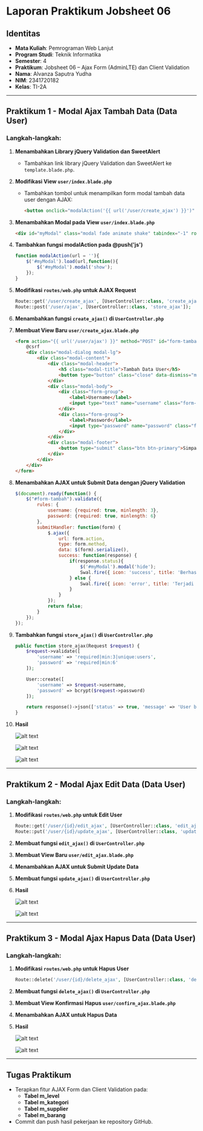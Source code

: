 # Laporan Praktikum Jobsheet 06

## Identitas

- **Mata Kuliah**: Pemrograman Web Lanjut  
- **Program Studi**: Teknik Informatika  
- **Semester**: 4  
- **Praktikum**: Jobsheet 06 – Ajax Form (AdminLTE) dan Client Validation  
- **Nama**: Alvanza Saputra Yudha  
- **NIM**: 2341720182  
- **Kelas**: TI-2A  

---

## Praktikum 1 - Modal Ajax Tambah Data (Data User)

### Langkah-langkah:
1. **Menambahkan Library jQuery Validation dan SweetAlert**  
   - Tambahkan link library jQuery Validation dan SweetAlert ke `template.blade.php`.

2. **Modifikasi View `user/index.blade.php`**  
   - Tambahkan tombol untuk menampilkan form modal tambah data user dengan AJAX:
     ```html
     <button onclick="modalAction('{{ url('/user/create_ajax') }}')" class="btn btn-sm btn-success mt-1">Tambah Ajax</button>
     ```

3. **Menambahkan Modal pada View `user/index.blade.php`**  
   ```html
   <div id="myModal" class="modal fade animate shake" tabindex="-1" role="dialog" data-backdrop="static" data-keyboard="false" data-width="75%" aria-hidden="true"></div>
   ```

4. **Tambahkan fungsi modalAction pada @push('js')**
   ```javascript
   function modalAction(url = ''){
       $('#myModal').load(url,function(){
           $('#myModal').modal('show');
       });
   }
   ```

5. **Modifikasi `routes/web.php` untuk AJAX Request**
   ```php
   Route::get('/user/create_ajax', [UserController::class, 'create_ajax']);
   Route::post('/user/ajax', [UserController::class, 'store_ajax']);
   ```

6. **Menambahkan fungsi `create_ajax()` di `UserController.php`**

7. **Membuat View Baru `user/create_ajax.blade.php`**
   ```html
   <form action="{{ url('/user/ajax') }}" method="POST" id="form-tambah">
       @csrf
       <div class="modal-dialog modal-lg">
           <div class="modal-content">
               <div class="modal-header">
                   <h5 class="modal-title">Tambah Data User</h5>
                   <button type="button" class="close" data-dismiss="modal">&times;</button>
               </div>
               <div class="modal-body">
                   <div class="form-group">
                       <label>Username</label>
                       <input type="text" name="username" class="form-control" required>
                   </div>
                   <div class="form-group">
                       <label>Password</label>
                       <input type="password" name="password" class="form-control" required>
                   </div>
               </div>
               <div class="modal-footer">
                   <button type="submit" class="btn btn-primary">Simpan</button>
               </div>
           </div>
       </div>
   </form>
   ```

8. **Menambahkan AJAX untuk Submit Data dengan jQuery Validation**
   ```javascript
   $(document).ready(function() {
       $("#form-tambah").validate({
           rules: {
               username: {required: true, minlength: 3},
               password: {required: true, minlength: 6}
           },
           submitHandler: function(form) {
               $.ajax({
                   url: form.action,
                   type: form.method,
                   data: $(form).serialize(),
                   success: function(response) {
                       if(response.status){
                           $('#myModal').modal('hide');
                           Swal.fire({ icon: 'success', title: 'Berhasil', text: response.message });
                       } else {
                           Swal.fire({ icon: 'error', title: 'Terjadi Kesalahan', text: response.message });
                       }
                   }
               });
               return false;
           }
       });
   });
   ```

9. **Tambahkan fungsi `store_ajax()` di `UserController.php`**
   ```php
   public function store_ajax(Request $request) {
       $request->validate([
           'username' => 'required|min:3|unique:users',
           'password' => 'required|min:6'
       ]);

       User::create([
           'username' => $request->username,
           'password' => bcrypt($request->password)
       ]);

       return response()->json(['status' => true, 'message' => 'User berhasil ditambahkan']);
   }
   ```

10. **Hasil**

    ![alt text](image.png)

    ![alt text](image-1.png)

    ![alt text](image-2.png)

---

## Praktikum 2 - Modal Ajax Edit Data (Data User)

### Langkah-langkah:
1. **Modifikasi `routes/web.php` untuk Edit User**
   ```php
   Route::get('/user/{id}/edit_ajax', [UserController::class, 'edit_ajax']);
   Route::put('/user/{id}/update_ajax', [UserController::class, 'update_ajax']);
   ```

2. **Membuat fungsi `edit_ajax()` di `UserController.php`**
3. **Membuat View Baru `user/edit_ajax.blade.php`**
4. **Menambahkan AJAX untuk Submit Update Data**
5. **Membuat fungsi `update_ajax()` di `UserController.php`**
6. **Hasil**

    ![alt text](image-3.png)

    ![alt text](image-4.png)

---

## Praktikum 3 - Modal Ajax Hapus Data (Data User)

### Langkah-langkah:
1. **Modifikasi `routes/web.php` untuk Hapus User**
   ```php
   Route::delete('/user/{id}/delete_ajax', [UserController::class, 'delete_ajax']);
   ```

2. **Membuat fungsi `delete_ajax()` di `UserController.php`**
3. **Membuat View Konfirmasi Hapus `user/confirm_ajax.blade.php`**
4. **Menambahkan AJAX untuk Hapus Data**
5. **Hasil**

    ![alt text](image-5.png)

    ![alt text](image-6.png)

---

## Tugas Praktikum
- Terapkan fitur AJAX Form dan Client Validation pada:
  - **Tabel m_level**
  - **Tabel m_kategori**
  - **Tabel m_supplier**
  - **Tabel m_barang**
- Commit dan push hasil pekerjaan ke repository GitHub.

